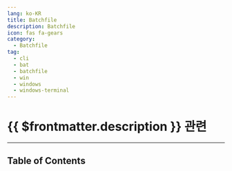 ```yaml
---
lang: ko-KR
title: Batchfile
description: Batchfile
icon: fas fa-gears
category:
  - Batchfile
tag:
  - cli
  - bat
  - batchfile
  - win
  - windows
  - windows-terminal
---
```


# {{ $frontmatter.description }} 관련



<ShieldsGroup logos="gnometerminal,windowsterminal,windows,powershell"/>

---

## Table of Contents

<ToCLocal basePath="/programming/batchfile/" />